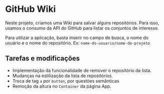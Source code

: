 # GitHub Wiki

Neste projeto, criamos uma Wiki para salvar alguns repositórios. Para isso, usamos o consumo da API do GitHub para listar os conjuntos de interesse.

Para utilizar a aplicação, basta inserir no campo de busca, o nome do usuário e o nome do repositório.
Ex: `nome-do-usuario/nome-do-projeto`

## Tarefas e modificações

- Implementação da funcionalidade de remover o repositório da lista.
- Mudanças na estilização da lista de repositórios.
- Troca de tag `a` por `button`, por questões semânticas
- Remoção da altura no `Container` da página App.
